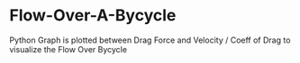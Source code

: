 # Flow-Over-A-Bycycle
Python
Graph is plotted between Drag Force and Velocity / Coeff of Drag to visualize the Flow Over Bycycle
